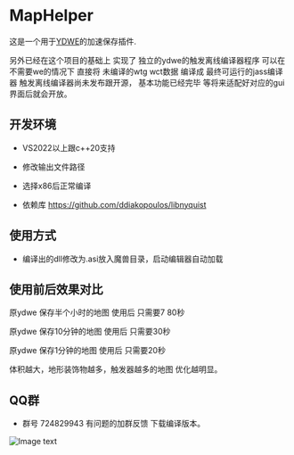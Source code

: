 # MapHelper
这是一个用于[YDWE](https://github.com/actboy168/YDWE)的加速保存插件.

​另外已经在这个项目的基础上 实现了 独立的ydwe的触发离线编译器程序
可以在不需要we的情况下 直接将 未编译的wtg wct数据 编译成 最终可运行的jass编译器
触发离线编译器尚未发布跟开源， 基本功能已经完毕 等将来适配好对应的gui界面后就会开放。

## 开发环境

* VS2022以上跟c++20支持 
* 修改输出文件路径
* 选择x86后正常编译

* 依赖库 https://github.com/ddiakopoulos/libnyquist  

## 使用方式

* 编译出的dll修改为.asi放入魔兽目录，启动编辑器自动加载

## 使用前后效果对比
原ydwe 保存半个小时的地图  使用后  只需要7 80秒

原ydwe 保存10分钟的地图    使用后  只需要30秒

原ydwe 保存1分钟的地图     使用后  只需要20秒 

体积越大，地形装饰物越多，触发器越多的地图 优化越明显。


## QQ群
* 群号 724829943 有问题的加群反馈 下载编译版本。
 
![Image text](https://github.com/w4454962/MapHelper/tree/master/resource/qq.png)

